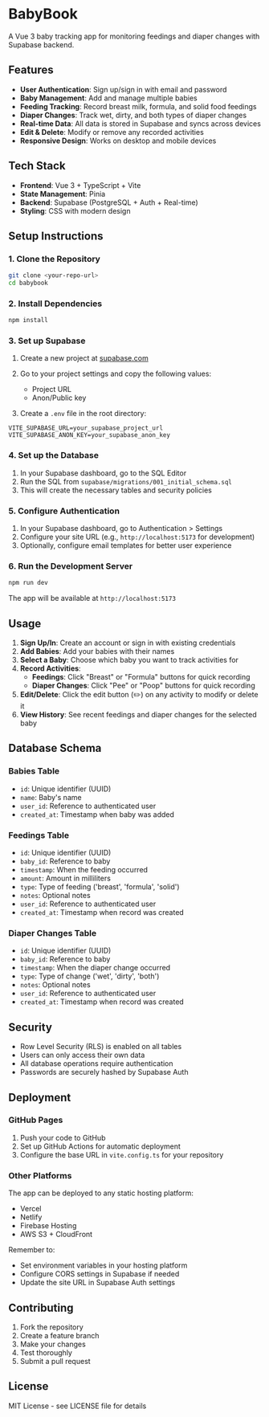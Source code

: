 # BabyBook

A Vue 3 baby tracking app for monitoring feedings and diaper changes with Supabase backend.

## Features

- **User Authentication**: Sign up/sign in with email and password
- **Baby Management**: Add and manage multiple babies
- **Feeding Tracking**: Record breast milk, formula, and solid food feedings
- **Diaper Changes**: Track wet, dirty, and both types of diaper changes
- **Real-time Data**: All data is stored in Supabase and syncs across devices
- **Edit & Delete**: Modify or remove any recorded activities
- **Responsive Design**: Works on desktop and mobile devices

## Tech Stack

- **Frontend**: Vue 3 + TypeScript + Vite
- **State Management**: Pinia
- **Backend**: Supabase (PostgreSQL + Auth + Real-time)
- **Styling**: CSS with modern design

## Setup Instructions

### 1. Clone the Repository

```bash
git clone <your-repo-url>
cd babybook
```

### 2. Install Dependencies

```bash
npm install
```

### 3. Set up Supabase

1. Create a new project at [supabase.com](https://supabase.com)
2. Go to your project settings and copy the following values:
   - Project URL
   - Anon/Public key

3. Create a `.env` file in the root directory:

```env
VITE_SUPABASE_URL=your_supabase_project_url
VITE_SUPABASE_ANON_KEY=your_supabase_anon_key
```

### 4. Set up the Database

1. In your Supabase dashboard, go to the SQL Editor
2. Run the SQL from `supabase/migrations/001_initial_schema.sql`
3. This will create the necessary tables and security policies

### 5. Configure Authentication

1. In your Supabase dashboard, go to Authentication > Settings
2. Configure your site URL (e.g., `http://localhost:5173` for development)
3. Optionally, configure email templates for better user experience

### 6. Run the Development Server

```bash
npm run dev
```

The app will be available at `http://localhost:5173`

## Usage

1. **Sign Up/In**: Create an account or sign in with existing credentials
2. **Add Babies**: Add your babies with their names
3. **Select a Baby**: Choose which baby you want to track activities for
4. **Record Activities**:
   - **Feedings**: Click "Breast" or "Formula" buttons for quick recording
   - **Diaper Changes**: Click "Pee" or "Poop" buttons for quick recording
5. **Edit/Delete**: Click the edit button (✏️) on any activity to modify or delete it
6. **View History**: See recent feedings and diaper changes for the selected baby

## Database Schema

### Babies Table
- `id`: Unique identifier (UUID)
- `name`: Baby's name
- `user_id`: Reference to authenticated user
- `created_at`: Timestamp when baby was added

### Feedings Table
- `id`: Unique identifier (UUID)
- `baby_id`: Reference to baby
- `timestamp`: When the feeding occurred
- `amount`: Amount in milliliters
- `type`: Type of feeding ('breast', 'formula', 'solid')
- `notes`: Optional notes
- `user_id`: Reference to authenticated user
- `created_at`: Timestamp when record was created

### Diaper Changes Table
- `id`: Unique identifier (UUID)
- `baby_id`: Reference to baby
- `timestamp`: When the diaper change occurred
- `type`: Type of change ('wet', 'dirty', 'both')
- `notes`: Optional notes
- `user_id`: Reference to authenticated user
- `created_at`: Timestamp when record was created

## Security

- Row Level Security (RLS) is enabled on all tables
- Users can only access their own data
- All database operations require authentication
- Passwords are securely hashed by Supabase Auth

## Deployment

### GitHub Pages

1. Push your code to GitHub
2. Set up GitHub Actions for automatic deployment
3. Configure the base URL in `vite.config.ts` for your repository

### Other Platforms

The app can be deployed to any static hosting platform:
- Vercel
- Netlify
- Firebase Hosting
- AWS S3 + CloudFront

Remember to:
- Set environment variables in your hosting platform
- Configure CORS settings in Supabase if needed
- Update the site URL in Supabase Auth settings

## Contributing

1. Fork the repository
2. Create a feature branch
3. Make your changes
4. Test thoroughly
5. Submit a pull request

## License

MIT License - see LICENSE file for details
